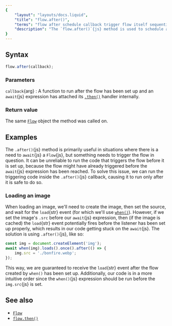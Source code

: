```yaml
---
{
	"layout": "layouts/docs.liquid",
	"title": "flow.after()",
	"terms": "flow after schedule callback trigger flow itself sequential once",
	"description": "The `flow.after()`{js} method is used to schedule a callback, usually one that triggers the flow itself, allowing for more sequentially-written code."
}
---
```


## Syntax

```js
flow.after(callback);
```

### Parameters

`callback`{arg}
: A function to run after the flow has been set up and an `await`{js} expression has attached its [`.then()`](/docs/flow/then/) handler internally.

### Return value

The same [`Flow`](/docs/flow/) object the method was called on.

## Examples

The `.after()`{js} method is primarily useful in situations where there is a need to `await`{js} a `Flow`{js}, but something needs to trigger the flow in question. It can be unreliable to run the code that triggers the flow before it is set up, because the flow might have already triggered before the `await`{js} expression has been reached. To solve this issue, we can run the triggering code inside the `.after()`{js} callback, causing it to run only after it is safe to do so.

### Loading an image

When loading an image, we'll need to create the image, then set the source, and wait for the `load`{str} event (for which we'll use [`when()`](/docs/when/)). However, if we set the image's `.src` before our `await`{js} expression, then (if the image is cached) the `load`{str} event potentially fires before the listener has been set up properly, which results in our code getting stuck on the `await`{js}. The solution is using `.after()`{js}, like so:

```js
const img = document.createElement('img');
await when(img).loads().once().after(() => {
	img.src = './bonfire.webp';
});
```

This way, we are guaranteed to receive the `load`{str} event after the flow created by `when()` has been set up. Additionally, our code is in a more intuitive order since the `when()`{js} expression should be run before the `img.src`{js} is set.

## See also

- [`Flow`](/docs/flow/)
- [`flow.then()`](/docs/flow/then/)

